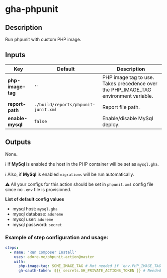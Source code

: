 # gha-phpunit

## Description
Run phpunit with custom PHP image.

## Inputs
| Key                | Default                             | Description                                                                         |
|--------------------|-------------------------------------|-------------------------------------------------------------------------------------|
| **php-image-tag**  | `''`                                | PHP image tag to use. Takes precedence over the PHP_IMAGE_TAG environment variable. |
| **report-path**    | `./build/reports/phpunit-junit.xml` | Report file path.                                                                   |
| **enable-mysql**   | `false`                             | Enable/disable MySql deploy.                                                        |

## Outputs
None.

ℹ If **MySql** is enabled the host in the PHP container will be set as `mysql.gha`.

ℹ Also, if **MySql** is enabled `migrations` will be run automatically.

⚠ All your configs for this action should be set in `phpunit.xml` config file since no `.env` file is provisioned.

**List of default config values**
- mysql host: `mysql.gha`
- mysql database: `adoreme`
- mysql user: `adoreme`
- mysql password: `secret`

### Example of step configuration and usage:
```yaml
steps:
  - name: 'Run Composer Install'
    uses: adore-me/phpunit-action@master
    with:
      php-image-tag: SOME_IMAGE_TAG # Not needed if `env.PHP_IMAGE_TAG` is set.
      gh-oauth-token: ${{ secrets.GH_PRIVATE_ACTIONS_TOKEN }} # Needed if you want to pull private dependencies.
```
